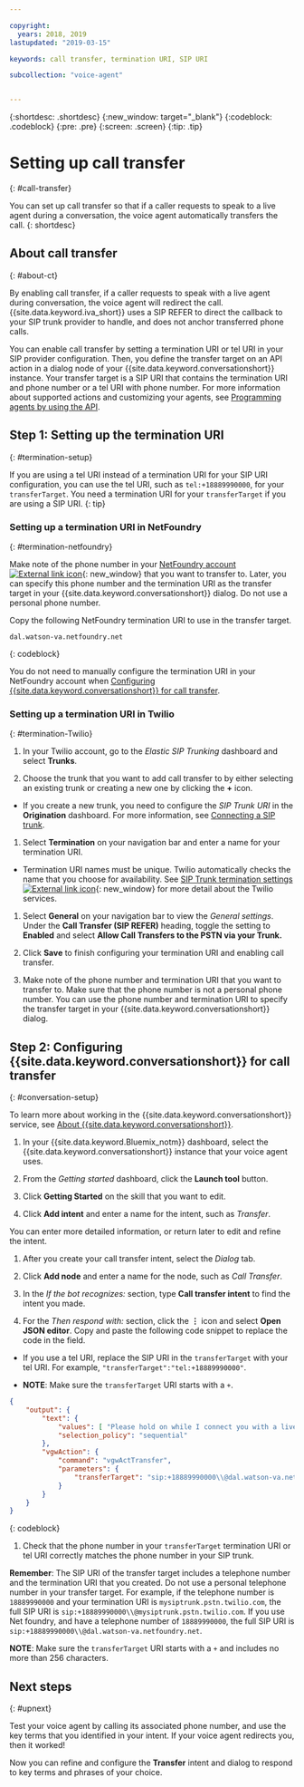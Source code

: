 ```yaml
---

copyright:
  years: 2018, 2019
lastupdated: "2019-03-15"

keywords: call transfer, termination URI, SIP URI

subcollection: "voice-agent"


---
```


{:shortdesc: .shortdesc}
{:new_window: target="_blank"}
{:codeblock: .codeblock}
{:pre: .pre}
{:screen: .screen}
{:tip: .tip}


# Setting up call transfer
{: #call-transfer}

You can set up call transfer so that if a caller requests to speak to a live agent during a conversation, the voice agent automatically transfers the call.
{: shortdesc}

## About call transfer
{: #about-ct}

By enabling call transfer, if a caller requests to speak with a live agent during conversation, the voice agent will redirect the call. {{site.data.keyword.iva_short}} uses a SIP REFER to direct the callback to your SIP trunk provider to handle, and does not anchor transferred phone calls.

You can enable call transfer by setting a termination URI or tel URI in your SIP provider configuration. Then, you define the transfer target on an API action in a dialog node of your {{site.data.keyword.conversationshort}} instance. Your transfer target is a SIP URI that contains the termination URI and phone number or a tel URI with phone number. For more information about supported actions and customizing your agents, see [Programming agents by using the API](/docs/voice-agent?topic=voice-agent-api).

## Step 1: Setting up the termination URI
{: #termination-setup}

If you are using a tel URI instead of a termination URI for your SIP URI configuration, you can use the tel URI, such as `tel:+18889990000`, for your `transferTarget`. You need a termination URI for your `transferTarget` if you are using a SIP URI.
{: tip}

### Setting up a termination URI in NetFoundry
{: #termination-netfoundry}

Make note of the phone number in your [NetFoundry account![External link icon](../../icons/launch-glyph.svg "External link icon")](https://watson.netfoundry.io/watson-login){: new_window} that you want to transfer to. Later, you can specify this phone number and the termination URI as the transfer target in your {{site.data.keyword.conversationshort}} dialog. Do not use a personal phone number.

Copy the following NetFoundry termination URI to use in the transfer target.

```
dal.watson-va.netfoundry.net
```
{: codeblock}

You do not need to manually configure the termination URI in your NetFoundry account when [Configuring {{site.data.keyword.conversationshort}} for call transfer](#conversation-setup).

### Setting up a termination URI in Twilio
{: #termination-Twilio}

1. In your Twilio account, go to the _Elastic SIP Trunking_ dashboard and select **Trunks**.

1. Choose the trunk that you want to add call transfer to by either selecting an existing trunk or creating a new one by clicking the **+** icon.

  * If you create a new trunk, you need to configure the _SIP Trunk URI_ in the **Origination** dashboard. For more information, see [Connecting a SIP trunk](/docs/voice-agent?topic=voice-agent-connect).

1. Select **Termination** on your navigation bar and enter a name for your termination URI.

  * Termination URI names must be unique. Twilio automatically checks the name that you choose for availability. See [SIP Trunk termination settings ![External link icon](../../icons/launch-glyph.svg "External link icon")](https://www.twilio.com/docs/sip-trunking#termination){: new_window} for more detail about the Twilio services.

1. Select **General** on your navigation bar to view the _General settings_. Under the **Call Transfer (SIP REFER)** heading, toggle the setting to **Enabled** and select **Allow Call Transfers to the PSTN via your Trunk.**

1. Click **Save** to finish configuring your termination URI and enabling call transfer.

1. Make note of the phone number and termination URI that you want to transfer to. Make sure that the phone number is not a personal phone number. You can use the phone number and termination URI to specify the transfer target in your {{site.data.keyword.conversationshort}} dialog.


## Step 2: Configuring {{site.data.keyword.conversationshort}} for call transfer
{: #conversation-setup}

To learn more about working in the {{site.data.keyword.conversationshort}} service, see [About {{site.data.keyword.conversationshort}}](/docs/assistant?topic=assistant-index#indext).

1. In your {{site.data.keyword.Bluemix_notm}} dashboard, select the {{site.data.keyword.conversationshort}} instance that your voice agent uses.

1. From the _Getting started_ dashboard, click the **Launch tool** button.

1. Click **Getting Started** on the skill that you want to edit.

1. Click **Add intent** and enter a name for the intent, such as _Transfer_.

  You can enter more detailed information, or return later to edit and refine the intent.

1. After you create your call transfer intent, select the _Dialog_ tab.

1. Click **Add node** and enter a name for the node, such as _Call Transfer_.

1. In the _If the bot recognizes:_ section, type **Call transfer intent** to find the intent you made.

1. For the _Then respond with:_ section, click the **&vellip;** icon and select **Open JSON editor**. Copy and paste the following code snippet to replace the code in the field.

  * If you use a tel URI, replace the SIP URI in the `transferTarget` with your tel URI. For example,  `"transferTarget":"tel:+18889990000"`.

  * **NOTE**: Make sure the `transferTarget` URI starts with a `+`.

  ```json
  {
      "output": {
          "text": {
              "values": [ "Please hold on while I connect you with a live agent." ],
              "selection_policy": "sequential"
          },
          "vgwAction": {
              "command": "vgwActTransfer",
              "parameters": {
                  "transferTarget": "sip:+18889990000\\@dal.watson-va.netfoundry.net"
              }
          }
      }
  }
  ```
  {: codeblock}

1. Check that the phone number in your `transferTarget` termination URI or tel URI correctly matches the phone number in your SIP trunk.

**Remember**: The SIP URI of the transfer target includes a telephone number and the termination URI that you created. Do not use a personal telephone number in your transfer target. For example, if the telephone number is `18889990000` and your termination URI is `mysiptrunk.pstn.twilio.com`, the full SIP URI is `sip:+18889990000\\@mysiptrunk.pstn.twilio.com`. If you use Net foundry, and have a telephone number of `18889990000`, the full SIP URI is `sip:+18889990000\\@dal.watson-va.netfoundry.net`.

**NOTE**: Make sure the `transferTarget` URI starts with a `+` and includes no more than 256 characters.

## Next steps
{: #upnext}

Test your voice agent by calling its associated phone number, and use the key terms that you identified in your intent. If your voice agent redirects you, then it worked!

Now you can refine and configure the **Transfer** intent and dialog to respond to key terms and phrases of your choice.
